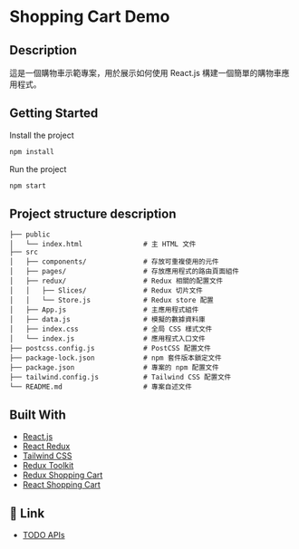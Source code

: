 # Shopping Cart Demo

## Description

這是一個購物車示範專案，用於展示如何使用 React.js 構建一個簡單的購物車應用程式。

## Getting Started

Install the project

```bash
npm install
```

Run the project

```bash
npm start
```

## Project structure description

```shell
├── public
│   └── index.html               # 主 HTML 文件 
├── src
│   ├── components/              # 存放可重複使用的元件
│   ├── pages/                   # 存放應用程式的路由頁面組件
│   ├── redux/                   # Redux 相關的配置文件
│   │   ├── Slices/              # Redux 切片文件
│   │   └── Store.js             # Redux store 配置
│   ├── App.js                   # 主應用程式組件
│   ├── data.js                  # 模擬的數據資料庫
│   ├── index.css                # 全局 CSS 樣式文件
│   └── index.js                 # 應用程式入口文件
├── postcss.config.js            # PostCSS 配置文件
├── package-lock.json            # npm 套件版本鎖定文件
├── package.json                 # 專案的 npm 配置文件
├── tailwind.config.js           # Tailwind CSS 配置文件
└── README.md                    # 專案自述文件
```

## Built With

- [React.js](https://reactjs.org/)
- [React Redux](https://redux.js.org/)
- [Tailwind CSS](https://tailwindcss.com/)
- [Redux Toolkit](https://redux-toolkit.js.org/)
- [Redux Shopping Cart](https://github.com/topics/redux-shopping-cart)
- [React Shopping Cart](https://github.com/topics/react-shopping-cart)

## 🔗 Link

- [TODO APIs](https://todoo.5xcamp.us/api-docs/index.html)
